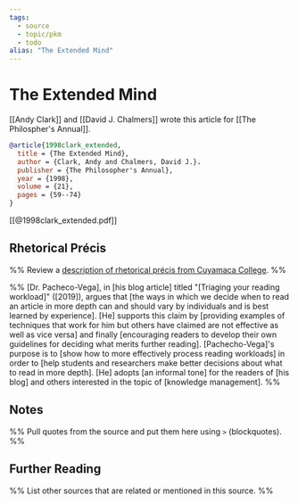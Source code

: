 ```yaml
---
tags:
  - source
  - topic/pkm
  - todo
alias: "The Extended Mind"
---
```

# The Extended Mind
[[Andy Clark]] and [[David J. Chalmers]] wrote this article for [[The Philospher's Annual]].

```bibtex
@article{1998clark_extended,
  title = {The Extended Mind},
  author = {Clark, Andy and Chalmers, David J.}.
  publisher = {The Philosopher's Annual},
  year = {1998},
  volume = {21},
  pages = {59--74}
}
```

[[@1998clark_extended.pdf]]
## Rhetorical Précis
%% Review a [description of rhetorical précis from Cuyamaca College](https://www.cuyamaca.edu/student-support/tutoring-center/files/student-resources/rhetorical-precis-description-and-examples.pdf). %%

%%
[Dr. Pacheco-Vega], in [his blog article] titled "[Triaging your reading workload]" ([2019]), argues that [the ways in which we decide when to read an article in more depth can and should vary by individuals and is best learned by experience]. [He] supports this claim by [providing examples of techniques that work for him but others have claimed are not effective as well as vice versa] and finally [encouraging readers to develop their own guidelines for deciding what merits further reading]. [Pachecho-Vega]'s purpose is to [show how to more effectively process reading workloads] in order to [help students and researchers make better decisions about what to read in more depth]. [He] adopts [an informal tone] for the readers of [his blog] and others interested in the topic of [knowledge management]. 
%%
## Notes
%% Pull quotes from the source and put them here using `>` (blockquotes). %%

## Further Reading
%% List other sources that are related or mentioned in this source. %%